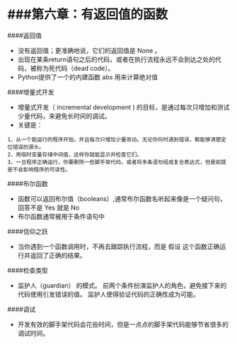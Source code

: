 ###第六章：有返回值的函数
=====
####返回值
- 没有返回值；更准确地说，它们的返回值是 None 。
- 出现在某条return语句之后的代码，或者在执行流程永远不会到达之处的代码，被称为死代码（dead code）。
- Python提供了一个的内建函数 abs 用来计算绝对值

####增量式开发
- 增量式开发（ incremental development ) 的目标，是通过每次只增加和测试少量代码，来避免长时间的调试。
- 关键是：
```
1、从一个能运行的程序开始，并且每次只增加少量改动。无论你何时遇到错误，都能够清楚定位错误的源头。
2、用临时变量存储中间值，这样你就能显示并检查它们。
3、一旦程序正确运行，你要删除一些脚手架代码，或者将多条语句组成复合表达式，但是前提是不会影响程序的可读性。
```

####布尔函数
- 函数可以返回布尔值（booleans）,通常布尔函数名听起来像是一个疑问句，回答不是 Yes 就是 No
- 布尔函数通常被用于条件语句中

####信仰之跃
- 当你遇到一个函数调用时，不再去跟踪执行流程，而是 假设 这个函数正确运行并返回了正确的结果。

####检查类型
- 监护人（guardian） 的模式。 前两个条件扮演监护人的角色，避免接下来的代码使用引发错误的值。 监护人使得验证代码的正确性成为可能。

####调试
- 开发有效的脚手架代码会花些时间，但是一点点的脚手架代码能够节省很多的调试时间。
